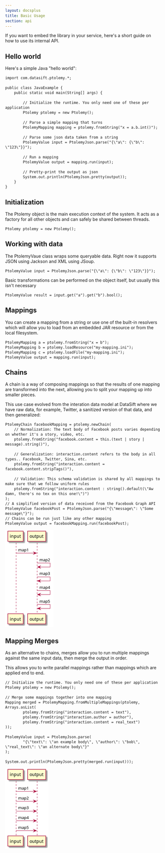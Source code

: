 ```yaml
---
layout: docsplus
title: Basic Usage
section: api
---
```


If you want to embed the library in your service, here's a short guide on how to use its internal API.

## Hello world

Here's a simple Java "hello world":

    import com.datasift.ptolemy.*;

    public class JavaExample {
        public static void main(String[] args) {

            // Initialize the runtime. You only need one of these per application
            Ptolemy ptolemy = new Ptolemy();

            // Parse a simple mapping that turns
            PtolemyMapping mapping = ptolemy.fromString("x = a.b.int()");

            // Parse some json data taken from a string
            PtolemyValue input = PtolemyJson.parse("{\"a\": {\"b\": \"123\"}}");

            // Run a mapping
            PtolemyValue output = mapping.run(input);

            // Pretty-print the output as json
            System.out.println(PtolemyJson.pretty(output));
        }
    }

## Initialization

The Ptolemy object is the main execution context of the system. It acts as a factory for all other objects and can safely be shared between threads.

    Ptolemy ptolemy = new Ptolemy();

## Working with data

The PtolemyVaue class wraps some queryable data. Right now it supports JSON using Jackson and XML using JSoup.

    PtolemyValue input = PtolemyJson.parse("{\"a\": {\"b\": \"123\"}}");

Basic transformations can be performed on the object itself, but usually this isn't necessary

    PtolemyValue result = input.get("a").get("b").bool();

## Mappings

You can create a mapping from a string or use one of the built-in resolvers which will allow you to load from an embedded JAR resource or from the local filesystem.

    PtolemyMapping a = ptolemy.fromString("x = b");
    PtolemyMapping b = ptolemy.loadResource("my-mapping.ini");
    PtolemyMapping c = ptolemy.loadFile("my-mapping.ini");
    PtolemyValue output = mapping.run(input);

## Chains

A chain is a way of composing mappings so that the results of one mapping are transformed into the next, allowing you to split your mapping up into smaller pieces.

This use case evolved from the interation data model at DataSift where we have raw data, for example, Twitter, a sanitized version of that data, and then generalized:

    PtolemyChain facebookMapping = ptolemy.newChain(
        // Normalization: The text body of Facebook posts varies depending on whether it's a story, video, etc.
        ptolemy.fromString("facebook.content = this.(text | story | message).string()"),

        // Generalization: interaction.content refers to the body in all types.. Facebook, Twitter, Sina, etc.
        ptolemy.fromString("interaction.content = facebook.content.stripTags()"),

        // Validation: This schema validation is shared by all mappings to make sure that we follow uniform rules
        ptolemy.fromString("interaction.content : string().default(\"Aw damn, there's no tex on this one!\")")
    );
    // A simplified version of data received from the Facebook Graph API
    PtolemyValue facebookPost = PtolemyJson.parse("{\"message\": \"Some message\"}");
    // Chains can be run just like any other mapping
    PtolemyValue output = facebookMapping.run(facebookPost);
    
![chain diagram](./diagrams/chain.png)

## Mapping Merges

As an alternative to chains, merges allow you to run multiple mappings against the same input data, then merge the output in order.

This allows you to write parallel mappings rather than mappings which are applied end to end.

    // Initialize the runtime. You only need one of these per application
    Ptolemy ptolemy = new Ptolemy();

    // Merge some mappings together into one mapping
    Mapping merged = PtolemyMapping.fromMultipleMappings(ptolemy, Arrays.asList(
            ptolemy.fromString("interaction.content = text"),
            ptolemy.fromString("interaction.author = author"),
            ptolemy.fromString("interaction.content = real_text")
    ));

    PtolemyValue input = PtolemyJson.parse(
            "{\"text\": \"an example body\", \"author\": \"bob\", \"real_text\": \"an alternate body\"}"
    );

    System.out.println(PtolemyJson.pretty(merged.run(input)));

![chain diagram](./diagrams/merge.png)
